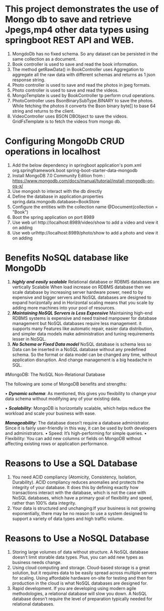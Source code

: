 # This project demonstrates the use of Mongo db to save and retrieve Jpegs,mp4 other data types using  springboot REST API and WEB.
1. MongdoDb has no fixed schema. So any dataset can be persisted in the same collection as a document.
2. Book controller is used to save and read the book information.
3. The method getRawData() in BookController uses Aggregation to aggregate all the raw data with different schemas and returns as 1 json response string.
4. Photo controller is used to save and read the photos in jpeg formats.
5. Photo controller is used to save and read the videos.
6. MongoTemplate is used by BookController tp perform crud operations.
7. PhotoController uses BsonBinarySubType.BINARY to save the photos. 
    While fetching the photos it converts the Bson binary byte[] to base 64 string and returns to the client.
8. VideoController uses BSON DBObject to save the videos. 
   GridFsTemplate is  to fetch the videos from mongo db.

# Configuring MongoDb CRUD operations in localhost
1. Add the below dependency in springboot application's pom.xml
   <dependency>
       <groupId>org.springframework.boot</groupId>
       <artifactId>spring-boot-starter-data-mongodb</artifactId>
   </dependency>
2. Install MongoDB 7.0 Community Edition from : https://www.mongodb.com/docs/manual/tutorial/install-mongodb-on-os-x/
3. Use mongosh to interact with the db directly
4. Define the database in application.properties spring.data.mongodb.database=BookStore
5. Configure the entities with the collection name @Document(collection = "Book")
6. Boot the spring application on port 8989
7. Use web url http://localhost:8989/video/show to add a video and view it on adding
8. Use web urlhttp://localhost:8989/photo/show to add a photo and view it on adding

# Benefits NoSQL database like MongoDb
1. **_highly and easily scalable_**
Relational database or RDBMS databases are vertically Scalable When load increase on RDBMS database then we scale database by increasing server hardware power, need to by expensive and bigger servers and NoSQL databases are designed to expand horizontally and in Horizontal scaling means that you scale by adding more machines into your pool of resources.
2. _**Maintaining NoSQL Servers is Less Expensive**_
Maintaining high-end RDBMS systems is expensive and need trained manpower for database management but NoSQL databases require less management. it supports many Features like automatic repair, easier data distribution, and simpler data models make administration and tuning requirements lesser in NoSQL.
3. **_No Schema or Fixed Data model_**
NoSQL database is schema less so Data can be inserted in a NoSQL database without any predefined schema. So the format or data model can be changed any time, without application disruption. And change management is a big headache in SQL.


#MongoDB: The NoSQL Non-Relational Database

The following are some of MongoDB benefits and strengths:

• _**Dynamic schema**_: As mentioned, this gives you flexibility to change your data schema without modifying any of your existing data.

• **_Scalability_**: MongoDB is horizontally scalable, which helps reduce the workload and scale your business with ease.

  **_Manageability_**: The database doesn’t require a database administrator. Since it is fairly user-friendly in this way, it can be used by both developers and administrators.
     • Speed: It’s high-performing for simple queries. 
     • Flexibility: You can add new columns or fields on MongoDB without affecting existing rows or application performance.
  
# Reasons to Use a SQL Database
1. You need ACID compliancy (Atomicity, Consistency, Isolation, Durability). ACID compliancy reduces anomalies and protects the integrity of your database. It does this by defining exactly how transactions interact with the database, which is not the case with NoSQL databases, which have a primary goal of flexibility and speed, rather than 100% data integrity.
2. Your data is structured and unchanging:If your business is not growing exponentially, there may be no reason to use a system designed to support a variety of data types and high traffic volume.

# Reasons to Use a NoSQL Database
1. Storing large volumes of data without structure. A NoSQL database doesn’t limit storable data types. Plus, you can add new types as business needs change.
2. Using cloud computing and storage. Cloud-based storage is a great solution, but it requires data to be easily spread across multiple servers for scaling. Using affordable hardware on-site for testing and then for production in the cloud is what NoSQL databases are designed for.
3. Rapid development. If you are developing using modern agile methodologies, a relational database will slow you down. A NoSQL database doesn’t require the level of preparation typically needed for relational databases.